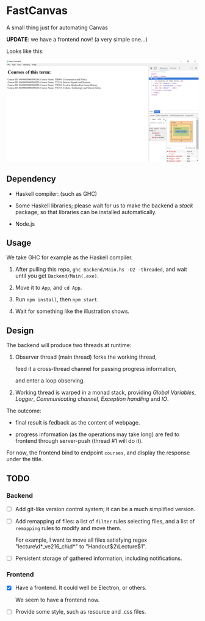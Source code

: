 # FastCanvas

A small thing just for automating Canvas

**UPDATE**: we have a frontend now! (a very simple one...)

Looks like this:

![](App/Electron_interface.png)

## Dependency

* Haskell compiler: (such as GHC)

* Some Haskell libraries; please wait for us to make the backend a *stack* package, so that libraries can be installed automatically.

* Node.js

## Usage

We take GHC for example as the Haskell compiler.

1. After pulling this repo, `ghc Backend/Main.hs -O2 -threaded`, and wait until you get `Backend/Main(.exe)`.

2. Move it to `App`, and `cd App`.

3. Run `npm install`, then `npm start`.

4. Wait for something like the illustration shows.

## Design

The backend will produce two threads at runtime:

1. Observer thread (main thread) forks the working thread,

    feed it a cross-thread channel for passing progress information,

    and enter a loop observing.

2. Working thread is warped in a monad stack, providing *Global Variables*, *Logger*, *Communicating channel*, *Exception handling* and *IO*.

The outcome:

* final result is fedback as the content of webpage.

* progress information (as the operations may take long) are fed to frontend through server-push (thread #1 will do it).

For now, the frontend bind to endpoint `courses`, and display the response under the title.

## TODO

### Backend

* [ ] Add git-like version control system; it can be a much simplified version.

* [ ] Add remapping of files: a list of `filter` rules selecting files, and a list of `remapping` rules to modify and move them.

    For example, I want to move all files satisfying regex "lecture\d\*_ve216_ch\d\*" to "Handout\$2\Lecture$1".

* [ ] Persistent storage of gathered information, including notifications.

### Frontend

* [x] Have a frontend. It could well be Electron, or others.

    We seem to have a frontend now.

* [ ] Provide some style, such as resource and .css files.
